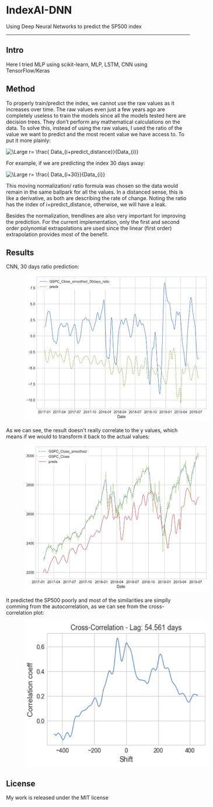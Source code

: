 # IndexAI-DNN
Using Deep Neural Networks to predict the SP500 index

---
## Intro
Here I tried MLP using scikit-learn, MLP, LSTM, CNN using TensorFlow/Keras

## Method

To properly train/predict the index, we cannot use the raw values as it increases over time. The raw values even just a few years ago are completely useless to train the models since all the models tested here are decision trees. They don’t perform any mathematical calculations on the data. To solve this, instead of using the raw values, I used the ratio of the value we want to predict and the most recent value we have access to. To put it more plainly:

![\Large r= \frac{ Data_{i+predict\_distance}}{Data_{i}}](https://latex.codecogs.com/gif.latex?r=&space;\frac{&space;Data_{i&plus;predict\_distance}}{Data_{i}})

For example, if we are predicting the index 30 days away:

![\Large r= \frac{ Data_{i+30}}{Data_{i}}](https://latex.codecogs.com/gif.latex?r=&space;\frac{&space;Data_{i&plus;30}}{Data_{i}})

This moving normalization/ ratio formula was chosen so the data would remain in the same ballpark for all the values. In a distanced sense, this is like a derivative, as both are describing the rate of change. Noting the ratio has the index of i+predict_distance, otherwise, we will have a leak.

Besides the normalization, trendlines are also very important for improving the prediction. For the current implementation, only the first and second order polynomial extrapolations are used since the linear (first order) extrapolation provides most of the benefit.


## Results
CNN, 30 days ratio prediction:

<a href="./assets/30days_ratio_prediction_cnn.png"><img src="./assets/30days_ratio_prediction_cnn.png" style="margin-left: 10%" height=400px></a>

As we can see, the result doesn't really correlate to the y values, which means if we would to transform it back to the actual values:

<a href="./assets/30days_prediction_cnn.png"><img src="./assets/30days_prediction_cnn.png" style="margin-left: 10%" height=400px></a>

It predicted the SP500 poorly and most of the similarities are simplly comming from the autocorrelation, as we can see from the cross-correlation plot:

  <a href="./assets/30days_prediction_cnn_cc.png"><img src="./assets/30days_prediction_cnn_cc.png" style="margin-left: 10%" height=400px></a>


## License
My work is released under the MIT license
